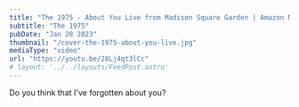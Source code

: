 ```yaml
---
title: "The 1975 - About You Live from Madison Square Garden | Amazon Music"
subtitle: "The 1975"
pubDate: "Jan 28 2023"
thumbnail: "/cover-the-1975-about-you-live.jpg"
mediaType: "video"
url: "https://youtu.be/28Lj4qt3lCc"
# layout: '../../layouts/FeedPost.astro'
---
```


Do you think that I've forgotten about you?